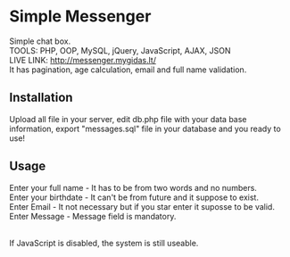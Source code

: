 # Simple Messenger

Simple chat box.<br />
TOOLS: PHP, OOP, MySQL, jQuery, JavaScript, AJAX, JSON<br />
LIVE LINK: http://messenger.mygidas.lt/<br />
It has pagination, age calculation, email and full name validation.<br />


## Installation

Upload all file in your server, edit db.php file with your data base information, export "messages.sql" file in your database and you ready to use! 

## Usage

Enter your full name - It has to be from two words and no numbers.<br />
Enter your birthdate - It can't be from future and it suppose to exist.<br />
Enter Email - It not necessary but if you star enter it suposse to be valid.<br />
Enter Message - Message field is mandatory.<br /><br />

If JavaScript is disabled, the system is still useable.
